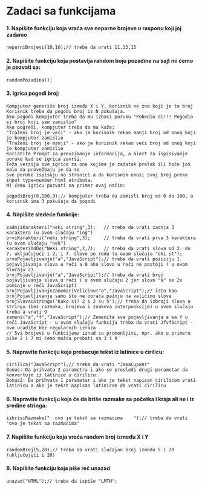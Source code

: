# Zadaci sa funkcijama 


#### 1. Napišite funkciju koja vraća sve neparne brojeve u rasponu koji joj zadamo
    neparniBrojevi(10,16);// treba da vrati 11,13,15

#### 2. Napišite funkciju koja postavlja random boju pozadine na sajt mi ćemo je pozvati sa:
    randomPozadina();

#### 3. Igrica pogodi broj:
    Kompjuter generiše broj između X i Y, korisnik ne zna koji je to broj
    Korisnik treba da pogodi broj iz N pokušaja.
    Ako pogodi kompjuter treba da mu izbaci poruku "Pobedio si!!! Pogodio si broj koji sam zamislio"
    Ako pogreši, kompjuter treba da mu kaže:
    "Traženi broj je veći" - ako je korisnik rekao manji broj od onog koji je kompjuter zamislio
    "Traženi broj je manji" - ako je korisnik rekao veći broj od onog koji je kompjuter zamislio
    Koristite Prompt za preuzimanje informacija, a alert za ispisivanje poruke kad se igrica završi.
    Teža verzija ove igrice za one kojima je zadatak prelak ili hoće još malo da provežbaju je da se
    sve poruke ispisuju na stranici a da korisnik unosi svoj broj preko input type=number html atributa.
    Mi ćemo igricu pozvati na primer ovaj način:

    pogodiBroj(0,100,3);// kompjuter treba da zamisli broj od 0 do 100, a korisnik ima 3 pokušaja da pogodi

#### 4. Napišite sledeće funkcije:
    zadnjiKarakteri("neki string",3);   // treba da vrati zadnja 3 karaktera (u ovom slučaju "ing")
    prviKarakteri("neki string",3);     // treba da vrati prva 3 karaktera (u ovom slučaju "nek")
    karakteriOdDo("Neki string",2,7);   // treba da vrati slova od 2. do 7. uključujući i 2. i 7. slovo po redu (u ovom slučaju "eki st");
    prvoPojavljivanje("a","JavaScript");// treba da vrati poziciju 1. pojavljivanja slova u reči a 0 ako slovo u reči ne postoji ( u ovom slučaju 2)
    brojPojavljivanje("a","JavaScript");// treba da vrati broj pojavljivanja slova u reči ( u ovom slučaju 2 jer slovo "a" se 2x pominje u reči JavaScript)
    brojPojavljivanjeZanemariVelicinu("a","JavaScript");// isto kao brojPojavljivanja samo što ne obraća pažnju na veličinu slova
    brojSlovaUStringu("Kako si? 2 i 2 su 5");// treba da izbroji slova u stringu (bez razmaka, brojeva i znakova interpunkcije) u ovom slučaju treba a vrati 9
    zameni("a","f","JavaScript");// Zemenite sva pojavljivanja a sa f u reči JavaScript - u ovom slučaju funkcija treba da vrati JfvfScript - ovo uradite bez regularnih izraza
    // Svi brojevi u funkcijama iznad su promenljivi, npr. ako u primeru piše 2 i 7 mi ćemo možda probati sa 3 i 9


#### 5. Napravite funkciju koja prebacuje tekst iz latinice u ćirilicu:
    cirilica("JavaScript");// treba da vrati "ЈаваСцрипт"
    Bonus: Da prihvata 2 parametra i ako se prosledi drugi parametar da konvertuje iz latinice u ćirilicu.
    Bonus2: Da prihvata 1 parametar i ako je tekst napisan ćirilicom vrati latinicu a ako je tekst napisan latinicom da vrati ćirilicu

#### 6. Napravite funkciju koja će da briše razmake sa početka i kraja ali ne i iz sredine stringa:
    izbrisiRazmake("  ovo je tekst sa razmacima    ");// treba da vrati "ovo je tekst sa razmacima"

#### 7. Napišite funkciju koja vraća random broj između X i Y
    randomBroj(5,20);// treba da vrati slučajan broj između 5 i 20 (uključujući i 20)

#### 8. Napišite funkciju koja piše reč unazad
    unazad("HTML");// treba da ispiše "LMTH";
